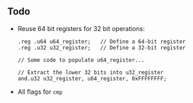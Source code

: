 ## Todo

- Reuse 64 bit registers for 32 bit operations:
    ```ptx
    .reg .u64 u64_register;   // Define a 64-bit register
    .reg .u32 u32_register;   // Define a 32-bit register
    
    // Some code to populate u64_register...
    
    // Extract the lower 32 bits into u32_register
    and.u32 u32_register, u64_register, 0xFFFFFFFF;
    ```
- All flags for `cmp`
